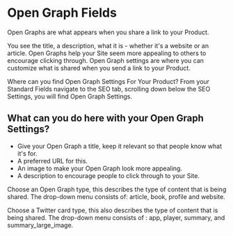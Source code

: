 # Open Graph Fields

Open Graphs are what appears when you share a link to your Product.

You see the title, a description, what it is - whether it's a website or an article. Open Graphs help your Site seem more appealing to others to encourage clicking through. Open Graph settings are where you can customize what is shared when you send a link to your Product.

Where can you find Open Graph Settings For Your Product? From your Standard Fields navigate to the SEO tab, scrolling down below the SEO Settings, you will find Open Graph Settings.

## What can you do here with your Open Graph Settings?

* Give your Open Graph a title, keep it relevant so that people know what it's for.
* A preferred URL for this.
* An image to make your Open Graph look more appealing.
* A description to encourage people to click through to your Site.

Choose an Open Graph type, this describes the type of content that is being shared. The drop-down menu consists of: article, book, profile and website.

Choose a Twitter card type, this also describes the type of content that is being shared. The drop-down menu consists of : app, player, summary, and summary\_large\_image.
